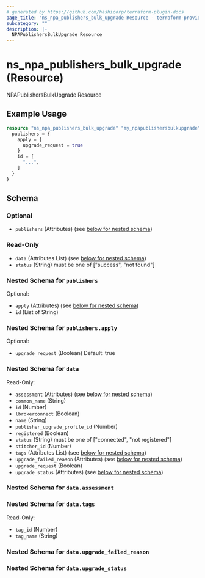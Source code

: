 ```yaml
---
# generated by https://github.com/hashicorp/terraform-plugin-docs
page_title: "ns_npa_publishers_bulk_upgrade Resource - terraform-provider-ns"
subcategory: ""
description: |-
  NPAPublishersBulkUpgrade Resource
---
```


# ns_npa_publishers_bulk_upgrade (Resource)

NPAPublishersBulkUpgrade Resource

## Example Usage

```terraform
resource "ns_npa_publishers_bulk_upgrade" "my_npapublishersbulkupgrade" {
  publishers = {
    apply = {
      upgrade_request = true
    }
    id = [
      "...",
    ]
  }
}
```

<!-- schema generated by tfplugindocs -->
## Schema

### Optional

- `publishers` (Attributes) (see [below for nested schema](#nestedatt--publishers))

### Read-Only

- `data` (Attributes List) (see [below for nested schema](#nestedatt--data))
- `status` (String) must be one of ["success", "not found"]

<a id="nestedatt--publishers"></a>
### Nested Schema for `publishers`

Optional:

- `apply` (Attributes) (see [below for nested schema](#nestedatt--publishers--apply))
- `id` (List of String)

<a id="nestedatt--publishers--apply"></a>
### Nested Schema for `publishers.apply`

Optional:

- `upgrade_request` (Boolean) Default: true



<a id="nestedatt--data"></a>
### Nested Schema for `data`

Read-Only:

- `assessment` (Attributes) (see [below for nested schema](#nestedatt--data--assessment))
- `common_name` (String)
- `id` (Number)
- `lbrokerconnect` (Boolean)
- `name` (String)
- `publisher_upgrade_profile_id` (Number)
- `registered` (Boolean)
- `status` (String) must be one of ["connected", "not registered"]
- `stitcher_id` (Number)
- `tags` (Attributes List) (see [below for nested schema](#nestedatt--data--tags))
- `upgrade_failed_reason` (Attributes) (see [below for nested schema](#nestedatt--data--upgrade_failed_reason))
- `upgrade_request` (Boolean)
- `upgrade_status` (Attributes) (see [below for nested schema](#nestedatt--data--upgrade_status))

<a id="nestedatt--data--assessment"></a>
### Nested Schema for `data.assessment`


<a id="nestedatt--data--tags"></a>
### Nested Schema for `data.tags`

Read-Only:

- `tag_id` (Number)
- `tag_name` (String)


<a id="nestedatt--data--upgrade_failed_reason"></a>
### Nested Schema for `data.upgrade_failed_reason`


<a id="nestedatt--data--upgrade_status"></a>
### Nested Schema for `data.upgrade_status`


